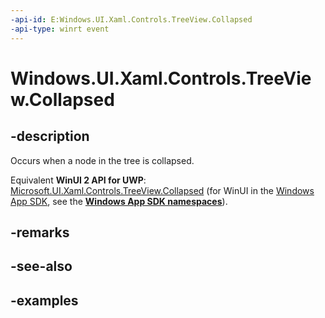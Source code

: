 ```yaml
---
-api-id: E:Windows.UI.Xaml.Controls.TreeView.Collapsed
-api-type: winrt event
---
```


<!-- Event syntax.
public event TypedEventHandler Collapsed<TreeView, TreeViewCollapsedEventArgs>
-->

# Windows.UI.Xaml.Controls.TreeView.Collapsed

## -description

Occurs when a node in the tree is collapsed.

Equivalent **WinUI 2 API for UWP**: [Microsoft.UI.Xaml.Controls.TreeView.Collapsed](/windows/winui/api/microsoft.ui.xaml.controls.treeview.collapsed) (for WinUI in the [Windows App SDK](/windows/apps/windows-app-sdk/), see the **[Windows App SDK namespaces](/windows/windows-app-sdk/api/winrt/)**).

## -remarks

## -see-also

## -examples

